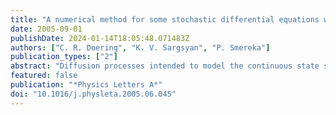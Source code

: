 ```yaml
---
title: "A numerical method for some stochastic differential equations with multiplicative noise"
date: 2005-09-01
publishDate: 2024-01-14T18:05:48.071483Z
authors: ["C. R. Doering", "K. V. Sargsyan", "P. Smereka"]
publication_types: ["2"]
abstract: "Diffusion processes intended to model the continuous state space limit of birth–death processes, chemical reactions, and other discrete particle systems often involve multiplicative noise where the diffusion vanishes near one (or more) of the state space boundaries. Standard direct numerical simulation schemes for the associated stochastic differential equations run the risk of “overshooting”, i.e., of varying outside the meaningful state space domain where simple analytic expressions for the diffusion coefficient may take on unphysical (negative or complex) values. We propose a simple scheme to overcome this problem and apply it to an exactly soluble stochastic ordinary differential equation (SODE), and to a related parabolic stochastic partial differential equation (SPDE) that admits exact analytic solution for the stationary correlation function. Armed with these analytic benchmark solutions, we demonstrate that the scheme produces approximate solutions for the SODE with distributions that display first-order convergence in the Wasserstein metric. For the SPDE, the scheme produces first order convergence for the stationary correlation function in L2."
featured: false
publication: "*Physics Letters A*"
doi: "10.1016/j.physleta.2005.06.045"
---
```


